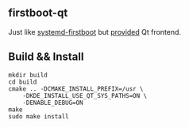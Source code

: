 firstboot-qt
------------
Just like [systemd-firstboot](https://www.freedesktop.org/software/systemd/man/systemd-firstboot.html) but [provided](https://github.com/systemd/systemd/issues/3401) Qt frontend.


## Build && Install

```
mkdir build
cd build
cmake .. -DCMAKE_INSTALL_PREFIX=/usr \
    -DKDE_INSTALL_USE_QT_SYS_PATHS=ON \
    -DENABLE_DEBUG=ON
make
sudo make install
```

